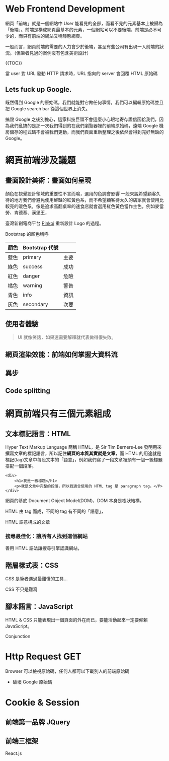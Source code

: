# Web Frontend Development



網頁「前端」就是一個網站中 User 能看見的全部，而看不見的元素基本上被歸為「後端」。前端是構成網頁最基本的元素，一個網站可以不要後端，前端是必不可少的，而只有前端的網站又稱靜態網頁。

一般而言，網頁前端的需要的人力會少於後端，甚至有些公司有出現一人前端的狀況。（但筆者見過的案例沒有包含美術設計）

{{TOC}}

當 user 對 URL 發動 HTTP 請求時，URL 指向的 server 會回覆 HTML 原始碼

## Lets fuck up Google.

既然得到 Google 的原始碼，我們就能對它做任何事情，我們可以編輯原始碼並且把 Google search bar 從這個世界上消失。

搞毀 Google 之後別擔心，這家科技巨頭不會這麼小心眼地寄存證信函給我們，因為我們亂搞的是那一次我們得到的在我們瀏覽器裡的前端原始碼，遠端 Google 機房儲存的程式碼不會被我們更動，而我們頁面重新整理之後依然會得到完好無缺的 Google。

# 網頁前端涉及議題

## 畫面設計美術：畫面如何呈現

顏色在視覺設計領域的重要性不言而喻，選用的色調會影響
一般來說希望顧客久待的地方我們會避免使用鮮豔的紅黃色系，而不希望顧客待太久的店家就會使用比較亮的暖色系，像是追求高翻桌率的速食店就會選用紅色黃色當作主色，例如麥當勞、肯德基、漢堡王，

臺灣新創電商平台 [Pinkoi](https://youtu.be/lYBX9WQDzLI) 重新設計 Logo 的過程。

Bootstrap 的顏色稱呼

| 顏色 | Bootstrap 代號 ||
|----|--------------|-----|
| 藍色 | primary      |主要|
| 綠色 | success      |成功|
| 紅色 | danger       |危險|
| 橘色 | warning      |警告|
| 青色 | info         |資訊|
| 灰色 | secondary    |次要|


## 使用者體驗

> UI 就像笑話，如果還需要解釋就代表做得很失敗。


## 網頁渲染效能：前端如何掌握大資料流

## 異步
## Code splitting

# 網頁前端只有三個元素組成

## 文本標記語言：HTML 

Hyper Text Markup Language 簡稱 HTML，是 Sir Tim Berners-Lee 發明用來撰寫文章的標記語言，所以記住**網頁的本質其實就是文章**，而 HTML 的用途就是標記(tag)文章中每段文本的「語意」，例如我們寫了一段文章裡頭有一個一級標題搭配一個段落。

```
<div>
	<h1>我是一級標題</h1>
	<p>我是文章中完整的段落，所以我適合使用的 HTML tag 是 paragraph tag。</P>
</div>
```

網頁的基底 Document Object Model(DOM)，DOM 本身是樹狀結構，

HTML 由 tag 而成，不同的 tag 有不同的「語意」，

HTML 語意構成的文章



### 搜尋最佳化：讓所有人找到這個網站

善用 HTML 語法讓搜尋引擎認識網站，

## 階層樣式表：CSS

CSS 是筆者遇過最難懂的工具...

CSS 不只是難寫

## 腳本語言：JavaScript

HTML & CSS 只能表現出一個頁面的外在而已，要能活動起來一定要仰賴 JavaScript。

Conjunction

# Http Request GET

Browser 可以檢視原始碼，任何人都可以下載別人的前端原始碼
 - 破壞 Google 原始碼

# Cookie & Session



## 前端第一品牌 JQuery


## 前端三框架

React.js